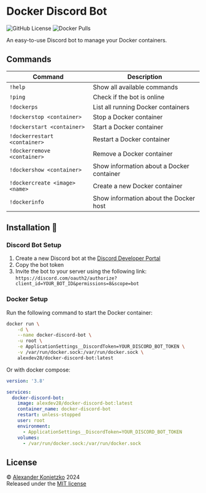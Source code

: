 # Docker Discord Bot

![GitHub License](https://img.shields.io/github/license/alex289/docker-discord-bot)
![Docker Pulls](https://img.shields.io/docker/pulls/alexdev28/docker-discord-bot)

An easy-to-use Discord bot to manage your Docker containers.

## Commands

| Command | Description |
| --- | --- |
| `!help` | Show all available commands |
| `!ping` | Check if the bot is online |
| `!dockerps` | List all running Docker containers |
| `!dockerstop <container>` | Stop a Docker container |
| `!dockerstart <container>` | Start a Docker container |
| `!dockerrestart <container>` | Restart a Docker container |
| `!dockerremove <container>` | Remove a Docker container |
| `!dockershow <container>` | Show information about a Docker container |
| `!dockercreate <image> <name>` | Create a new Docker container |
| `!dockerinfo` | Show information about the Docker host |

## Installation 🚀

### Discord Bot Setup

1.  Create a new Discord bot at the [Discord Developer Portal](https://discord.com/developers/applications)
2.  Copy the bot token
3.  Invite the bot to your server using the following link: `https://discord.com/oauth2/authorize?client_id=YOUR_BOT_ID&permissions=8&scope=bot`

### Docker Setup

Run the following command to start the Docker container:

```bash
docker run \
    -d \
    --name docker-discord-bot \
    -u root \
    -e ApplicationSettings__DiscordToken=YOUR_DISCORD_BOT_TOKEN \
    -v /var/run/docker.sock:/var/run/docker.sock \
    alexdev28/docker-discord-bot:latest
```

Or with docker compose:

```yaml
version: '3.8'

services:
  docker-discord-bot:
    image: alexdev28/docker-discord-bot:latest
    container_name: docker-discord-bot
    restart: unless-stopped
    user: root
    environment:
      - ApplicationSettings__DiscordToken=YOUR_DISCORD_BOT_TOKEN
    volumes:
      - /var/run/docker.sock:/var/run/docker.sock
```

## License

© [Alexander Konietzko](https://alexanderkonietzko.com) 2024  
Released under the [MIT license](https://github.com/alex289/docker-discord-bot/blob/main/LICENSE)
